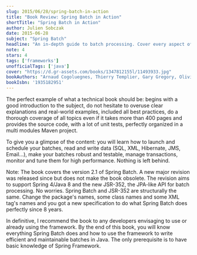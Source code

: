 ```yaml
---
slug: 2015/06/28/spring-batch-in-action
title: "Book Review: Spring Batch in Action"
shortTitle: "Spring Batch in Action"
author: Julien Sobczak
date: 2015-06-28
subject: "Spring Batch"
headline: "An in-depth guide to batch processing. Cover every aspect of Spring Batch."
note: 4
stars: 4
tags: ['frameworks']
unofficialTags: ['java']
cover: "https://d.gr-assets.com/books/1347812155l/11493933.jpg"
bookAuthors: "Arnaud Cogoluegnes, Thierry Templier, Gary Gregory, Olivier Bazoud"
bookIsbn: '1935182951'
---
```



The perfect example of what a technical book should be: begins with a good introduction to the subject, do not hesitate to overuse clear explanations and real-world examples, included all best practices, do a thorough coverage of all topics even if it takes more than 400 pages and provides the source code, with a lot of unit tests, perfectly organized in a multi modules Maven project.

To give you a glimpse of the content: you will learn how to launch and schedule your batches, read and write data (SQL, XML, Hibernate, JMS, Email...), make your batches robust and testable, manage transactions, monitor and tune them for high performance. Nothing is left behind.

Note: The book covers the version 2.1 of Spring Batch. A new major revision was released since but does not make the book obsolete. The revision aims to support Spring 4/Java 8 and the new JSR-352, the JPA-like API for batch processing. No worries. Spring Batch and JSR-352 are structurally the same. Change the package's names, some class names and some XML tag's names and you got a new specification to do what Spring Batch does perfectly since 8 years.

In definitive, I recommend the book to any developers envisaging to use or already using the framework. By the end of this book, you will know everything Spring Batch does and how to use the framework to write efficient and maintainable batches in Java. The only prerequisite is to have basic knowledge of Spring Framework.

